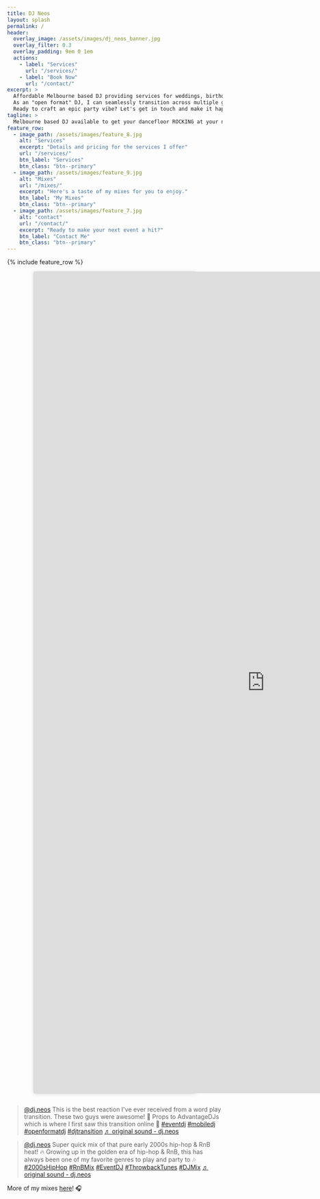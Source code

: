```yaml
---
title: DJ Neos
layout: splash
permalink: /
header:
  overlay_image: /assets/images/dj_neos_banner.jpg
  overlay_filter: 0.3
  overlay_padding: 9em 0 1em
  actions:
    - label: "Services"
      url: "/services/"
    - label: "Book Now"
      url: "/contact/"
excerpt: >
  Affordable Melbourne based DJ providing services for weddings, birthday parties, private events, and all special occasions.
  As an "open format" DJ, I can seamlessly transition across multiple genres including hip-hop, dance and electronic, rock anthems, pop hits, and more to create the perfect atmosphere for your event!
  Ready to craft an epic party vibe? Let's get in touch and make it happen!
tagline: >
  Melbourne based DJ available to get your dancefloor ROCKING at your next wedding, birthday party or private event....without breaking the bank!
feature_row:
  - image_path: /assets/images/feature_8.jpg
    alt: "Services"
    excerpt: "Details and pricing for the services I offer"
    url: "/services/"
    btn_label: "Services"
    btn_class: "btn--primary"
  - image_path: /assets/images/feature_9.jpg
    alt: "Mixes"
    url: "/mixes/"
    excerpt: "Here's a taste of my mixes for you to enjoy."
    btn_label: "My Mixes"
    btn_class: "btn--primary"
  - image_path: /assets/images/feature_7.jpg
    alt: "contact"
    url: "/contact/"
    excerpt: "Ready to make your next event a hit?"
    btn_label: "Contact Me"
    btn_class: "btn--primary"
---
```


<!-- Affordable Melbourne based DJ providing services for weddings, birthday parties, private events, and all special occasions.

As an "open format" DJ, I can seamlessly transition across multiple genres including hip-hop, dance and electronic, rock anthems, pop hits, and more to create the perfect atmosphere for your event!

Ready to craft an epic party vibe? [Let's get in touch](/contact/) and make it happen! -->

{% include feature_row %}

<!-- Elfsight Google Reviews | Untitled Google Reviews -->
<script src="https://static.elfsight.com/platform/platform.js" async></script>
<div class="elfsight-app-7a5fe23a-9c14-40cb-99e0-d4aebf61cff2" data-elfsight-app-lazy></div>

<!-- <div align="center" style="padding-bottom:1em">
  <div style=" background:#FFF; border:0; border-radius:3px; box-shadow:0 0 1px 0 rgba(0,0,0,0.5),0 1px 10px 0 rgba(0,0,0,0.15); margin: 1px; max-width:540px; min-width:326px; padding:0; width:99.375%; width:-webkit-calc(100% - 2px); width:calc(100% - 2px);">
    <a href="https://www.instagram.com/p/DIRDmDjSlKc/?utm_source=ig_web_copy_link&igsh=MzRlODBiNWFlZA==" target="_blank">
      <img src="/assets/images/Screenshot_20250720_104031_Instagram.jpg" alt="DJ Neos review">
    </a>
  </div>
</div> -->

<div align="center" style="padding-bottom:1em">
  <div style=" background:#FFF; border:0; border-radius:3px; box-shadow:0 0 1px 0 rgba(0,0,0,0.5),0 1px 10px 0 rgba(0,0,0,0.15); margin: 1px; max-width:380px; min-width:315px; padding:0; width:99.375%; width:-webkit-calc(100% - 2px); width:calc(100% - 2px);">
    <iframe width="1080" height="1920" src="https://www.youtube-nocookie.com/embed/X6YbujxoHNY" frameborder="0" webkitallowfullscreen="" mozallowfullscreen="" allowfullscreen="" ></iframe>
  </div>
</div>


<blockquote class="tiktok-embed" cite="https://www.tiktok.com/@dj.neos/video/7545055434743336212" data-video-id="7545055434743336212" style="max-width: 605px;min-width: 325px;" > <section> <a target="_blank" title="@dj.neos" href="https://www.tiktok.com/@dj.neos?refer=embed">@dj.neos</a> This is the best reaction I&#39;ve ever received from a word play transition. These two guys were awesome! 🤩 Props to AdvantageDJs which is where I first saw this transition online 🫡 <a title="eventdj" target="_blank" href="https://www.tiktok.com/tag/eventdj?refer=embed">#eventdj</a> <a title="mobiledj" target="_blank" href="https://www.tiktok.com/tag/mobiledj?refer=embed">#mobiledj</a> <a title="openformatdj" target="_blank" href="https://www.tiktok.com/tag/openformatdj?refer=embed">#openformatdj</a> <a title="djtransition" target="_blank" href="https://www.tiktok.com/tag/djtransition?refer=embed">#djtransition</a> <a target="_blank" title="♬ original sound  - dj.neos" href="https://www.tiktok.com/music/original-sound-djneos-7545055539441535761?refer=embed">♬ original sound  - dj.neos</a> </section> </blockquote> <script async src="https://www.tiktok.com/embed.js"></script>

<blockquote class="tiktok-embed" cite="https://www.tiktok.com/@dj.neos/video/7538260607003397383" data-video-id="7538260607003397383" style="max-width: 605px;min-width: 325px;" > <section> <a target="_blank" title="@dj.neos" href="https://www.tiktok.com/@dj.neos?refer=embed">@dj.neos</a> Super quick mix of that pure early 2000s hip-hop &#38; RnB heat! 🔥  Growing up in the golden era of hip-hop &#38; RnB, this has always been one of my favorite genres to play and party to 🎶  <a title="2000shiphop" target="_blank" href="https://www.tiktok.com/tag/2000shiphop?refer=embed">#2000sHipHop</a> <a title="rnbmix" target="_blank" href="https://www.tiktok.com/tag/rnbmix?refer=embed">#RnBMix</a> <a title="eventdj" target="_blank" href="https://www.tiktok.com/tag/eventdj?refer=embed">#EventDJ</a> <a title="throwbacktunes" target="_blank" href="https://www.tiktok.com/tag/throwbacktunes?refer=embed">#ThrowbackTunes</a> <a title="djmix" target="_blank" href="https://www.tiktok.com/tag/djmix?refer=embed">#DJMix</a> <a target="_blank" title="♬ original sound - dj.neos" href="https://www.tiktok.com/music/original-sound-7538260673009175312?refer=embed">♬ original sound - dj.neos</a> </section> </blockquote> <script async src="https://www.tiktok.com/embed.js"></script>

More of my mixes [here](/mixes/)! 🎧

